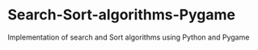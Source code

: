 # Search-Sort-algorithms-Pygame
Implementation of search and Sort algorithms using Python and Pygame
